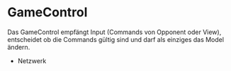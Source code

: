 # GameControl
Das GameControl empfängt Input (Commands von Opponent oder View), 
entscheidet ob die Commands gültig sind und darf als einziges das 
Model ändern.

  * Netzwerk
